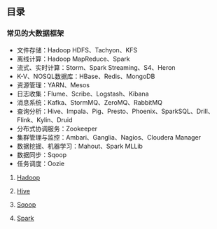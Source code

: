 ## 目录

### 常见的大数据框架

- 文件存储：Hadoop HDFS、Tachyon、KFS
- 离线计算：Hadoop MapReduce、Spark
- 流式、实时计算：Storm、Spark Streaming、S4、Heron
- K-V、NOSQL数据库：HBase、Redis、MongoDB
- 资源管理：YARN、Mesos
- 日志收集：Flume、Scribe、Logstash、Kibana
- 消息系统：Kafka、StormMQ、ZeroMQ、RabbitMQ
- 查询分析：Hive、Impala、Pig、Presto、Phoenix、SparkSQL、Drill、Flink、Kylin、Druid
- 分布式协调服务：Zookeeper
- 集群管理与监控：Ambari、Ganglia、Nagios、Cloudera Manager
- 数据挖掘、机器学习：Mahout、Spark MLLib
- 数据同步：Sqoop
- 任务调度：Oozie

1. [Hadoop](./0Hadoop.md)

2. [Hive](./1Hive.md)

3. [Sqoop](./2Sqoop.md)

4. [Spark](./3Spark.md)